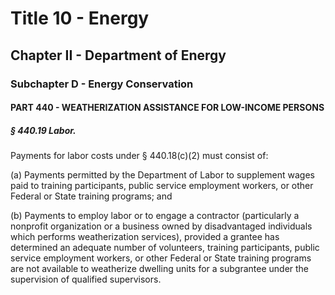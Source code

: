 
# Title 10 - Energy
## Chapter II - Department of Energy
### Subchapter D - Energy Conservation
#### PART 440 - WEATHERIZATION ASSISTANCE FOR LOW-INCOME PERSONS
##### § 440.19 Labor.

Payments for labor costs under § 440.18(c)(2) must consist of:

(a) Payments permitted by the Department of Labor to supplement wages paid to training participants, public service employment workers, or other Federal or State training programs; and

(b) Payments to employ labor or to engage a contractor (particularly a nonprofit organization or a business owned by disadvantaged individuals which performs weatherization services), provided a grantee has determined an adequate number of volunteers, training participants, public service employment workers, or other Federal or State training programs are not available to weatherize dwelling units for a subgrantee under the supervision of qualified supervisors.
